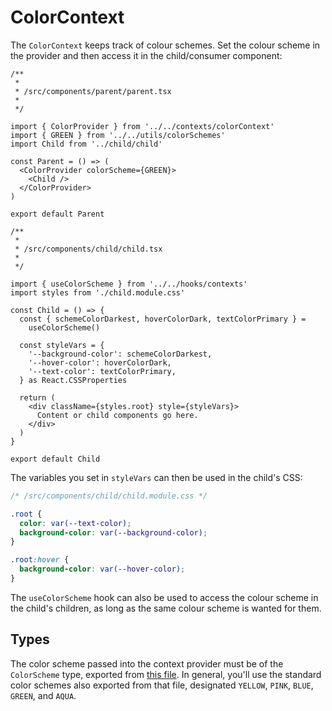 # ColorContext

The `ColorContext` keeps track of colour schemes. Set the colour scheme in the provider and then access it in the child/consumer component:

```tsx
/**
 *
 * /src/components/parent/parent.tsx
 *
 */

import { ColorProvider } from '../../contexts/colorContext'
import { GREEN } from '../../utils/colorSchemes'
import Child from '../child/child'

const Parent = () => (
  <ColorProvider colorScheme={GREEN}>
    <Child />
  </ColorProvider>
)

export default Parent

/**
 *
 * /src/components/child/child.tsx
 *
 */

import { useColorScheme } from '../../hooks/contexts'
import styles from './child.module.css'

const Child = () => {
  const { schemeColorDarkest, hoverColorDark, textColorPrimary } =
    useColorScheme()

  const styleVars = {
    '--background-color': schemeColorDarkest,
    '--hover-color': hoverColorDark,
    '--text-color': textColorPrimary,
  } as React.CSSProperties

  return (
    <div className={styles.root} style={styleVars}>
      Content or child components go here.
    </div>
  )
}

export default Child
```

The variables you set in `styleVars` can then be used in the child's CSS:

```css
/* /src/components/child/child.module.css */

.root {
  color: var(--text-color);
  background-color: var(--background-color);
}

.root:hover {
  background-color: var(--hover-color);
}
```

The `useColorScheme` hook can also be used to access the colour scheme in the child's children, as long as the same colour scheme is wanted for them.

## Types

The color scheme passed into the context provider must be of the `ColorScheme` type, exported from [this file](/src/utils/colorSchemes.ts). In general, you'll use the standard color schemes also exported from that file, designated `YELLOW`, `PINK`, `BLUE`, `GREEN`, and `AQUA`.
